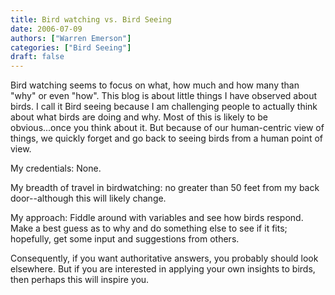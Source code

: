 ```yaml
---
title: Bird watching vs. Bird Seeing
date: 2006-07-09
authors: ["Warren Emerson"]
categories: ["Bird Seeing"]
draft: false
---
```


Bird watching seems to focus on what, how much and how many than "why" or even "how". This blog is about little things I have observed about birds. I call it Bird seeing because I am challenging people to actually think about what birds are doing and why. Most of this is likely to be obvious...once you think about it. But because of our human-centric view of things, we quickly forget and go back to seeing birds from a human point of view.

My credentials: None.

My breadth of travel in birdwatching: no greater than 50 feet from my back door--although this will likely change.

My approach: Fiddle around with variables and see how birds respond. Make a best guess as to why and do something else to see if it fits; hopefully, get some input and suggestions from others.

Consequently, if you want authoritative answers, you probably should look elsewhere. But if you are interested in applying your own insights to birds, then perhaps this will inspire you.